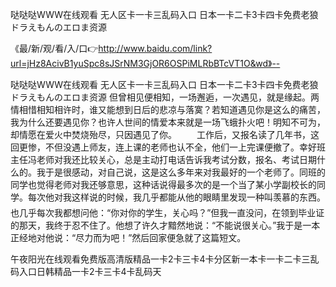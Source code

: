 哒哒哒WWW在线观看
无人区卡一卡三乱码入口
日本一卡二卡3卡四卡免费老狼
ドラえもんのエロま资源


《最/新/观/看/入/口👉http://www.baidu.com/link?url=jHz8AcivB1yuSpc8sJSrNM3GjOR6OSPiMLRbBTcVT1O&wd》--

哒哒哒WWW在线观看
无人区卡一卡三乱码入口
日本一卡二卡3卡四卡免费老狼
ドラえもんのエロま资源
但曾相见便相知，一场邂逅，一次遇见，就是缘起。两情相惜相知相许时，谁又能想到日后的悲凉与落寞？若知道遇见你是这么的痛苦，我为什么还要遇见你？也许人世间的情爱本来就是一场飞蛾扑火吧！明知不可为，却情愿在爱火中焚烧殆尽，只因遇见了你。
　　工作后，又报名读了几年书，这回更惨，不但没遇上师友，连上课的老师也认不全，他们一上完课便撤了。幸好班主任冯老师对我还比较关心，总是主动打电话告诉我考试分数，报名、考试日期什么的。我于是很感动，对自己说，这是这么多年来对我最好的一个老师了。同班的同学也觉得老师对我还够意思，这种话说得最多次的是一个当了某小学副校长的同学。每次他对我这样说的时候，我几乎都能从他的眼睛里发现一种叫羡慕的东西。也几乎每次我都想问他：“你对你的学生，关心吗？”但我一直没问，在领到毕业证的那天，我终于忍不住了。他想了许久才黯然地说：“不能说很关心。”我于是一本正经地对他说：“尽力而为吧！”然后回家便急就了这篇短文。





午夜阳光在线观看免费版高清版精品一卡2卡三卡4卡分区新一本卡一卡二卡三乱码入口日韩精品一卡2卡三卡4卡乱码天

